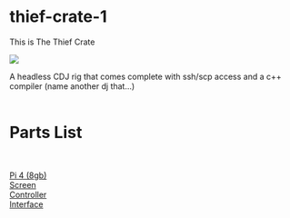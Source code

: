 # thief-crate-1


This is The Thief Crate
<br />
 
<img src="https://github.com/gnikxela0328/thief-crate-1/blob/main/img/20211106_143502.jpg" />
<br />

A headless CDJ rig that comes complete with ssh/scp access and a c++ compiler (name another dj that...)
<br /><br />


# Parts List

<br />

<a href="https://www.raspberrypi.com/products/raspberry-pi-4-model-b/"> Pi 4 (8gb) </a>
<br />
<a href="https://amzn.to/3k8K5iM" > Screen </a>
<br />
<a href="https://www.sweetwater.com/store/detail/DDJSB3--pioneer-dj-ddj-sb3-4-deck-serato-dj-controller"> Controller </a>
<br />
<a href="https://www.sweetwater.com/store/detail/ScarSG3--focusrite-scarlett-solo-3rd-gen-usb-audio-interface"> Interface </a>
<br />
